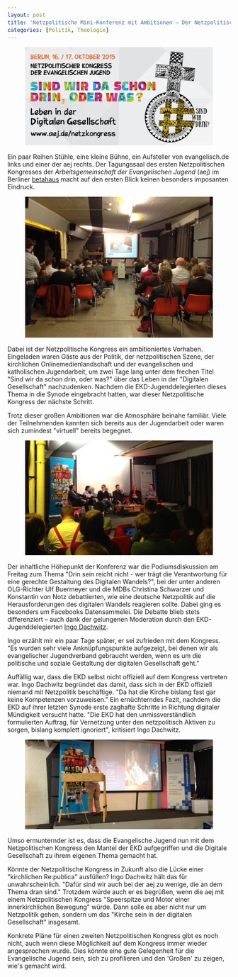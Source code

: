 ```yaml
---
layout: post
title: 'Netzpolitische Mini-Konferenz mit Ambitionen – Der Netzpolitische Kongress der aej'
categories: [Politik, Theologie]
---
```


<figure><img src='/images/Netzpolitischer Kongress 0.png' /><figcaption></figcaption></figure>

Ein paar Reihen Stühle, eine kleine Bühne, ein Aufsteller von evangelisch.de links und einer der aej rechts. Der Tagungssaal des ersten Netzpolitischen Kongresses der *Arbeitsgemeinschaft der Evangelischen Jugend* (aej) im Berliner [betahaus](http://www.betahaus.com/berlin/spaces/innospace/) macht auf den ersten Blick keinen besonders imposanten Eindruck.

<figure><img src='/images/Netzpolitischer Kongress 1.jpg' /><figcaption></figcaption></figure>

Dabei ist der Netzpolitische Kongress ein ambitioniertes Vorhaben. Eingeladen waren Gäste aus der Politik, der netzpolitischen Szene, der kirchlichen Onlinemedienlandschaft und der evangelischen und katholischen Jugendarbeit, um zwei Tage lang unter dem frechen Titel "Sind wir da schon drin, oder was?" über das Leben in der "Digitalen Gesellschaft" nachzudenken. Nachdem die EKD-Jugenddelegierten dieses Thema in die Synode eingebracht hatten, war dieser Netzpolitische Kongress der nächste Schritt.

Trotz dieser großen Ambitionen war die Atmosphäre beinahe familiär. Viele der Teilnehmenden kannten sich bereits aus der Jugendarbeit oder waren sich zumindest "virtuell" bereits begegnet. 

<figure><img src='/images/Netzpolitischer Kongress 3.jpg' /><figcaption></figcaption></figure>

Der inhaltliche Höhepunkt der Konferenz war die Podiumsdiskussion am Freitag zum Thema "Drin sein reicht nicht - wer trägt die Verantwortung für eine gerechte Gestaltung des Digitalen Wandels?", bei der unter anderen OLG-Richter Ulf Buermeyer und die MDBs Christina Schwarzer und Konstantin von Notz debattierten, wie eine deutsche Netzpolitik auf die Herausforderungen des digitalen Wandels reagieren sollte. Dabei ging es besonders um Facebooks Datensammelei. Die Debatte blieb stets differenziert – auch dank der gelungenen Moderation durch den EKD-Jugenddelegierten [Ingo Dachwitz](https://twitter.com/indiego3000).

Ingo erzählt mir ein paar Tage später, er sei zufrieden mit dem Kongress. "Es wurden sehr viele Anknüpfungspunkte aufgezeigt, bei denen wir als evangelischer Jugendverband gebraucht werden, wenn es um die politische und soziale Gestaltung der digitalen Gesellschaft geht."

Auffällig war, dass die EKD selbst nicht offiziell auf dem Kongress vertreten war. Ingo Dachwitz begründet das damit, dass sich in der EKD offiziell niemand mit Netzpolitik beschäftige. "Da hat die Kirche bislang fast gar keine Kompetenzen vorzuweisen." Ein ernüchterndes Fazit, nachdem die EKD auf ihrer letzten Synode erste zaghafte Schritte in Richtung digitaler Mündigkeit versucht hatte. "Die EKD hat den unmissverständlich formulierten Auftrag, für Vernetzung unter den netzpolitisch Aktiven zu sorgen, bislang komplett ignoriert", kritisiert Ingo Dachwitz. 

<figure><img src='/images/Netzpolitischer Kongress 2.jpg' /><figcaption></figcaption></figure>

Umso ermunternder ist es, dass die Evangelische Jugend nun mit dem Netzpolitischen Kongress den Mantel der EKD aufgegriffen  und die Digitale Gesellschaft zu ihrem eigenen Thema gemacht hat.

Könnte der Netzpolitische Kongress in Zukunft also die Lücke einer "kirchlichen Re:publica" ausfüllen? Ingo Dachwitz hält das für unwahrscheinlich. "Dafür sind wir auch bei der aej zu wenige, die an dem Thema dran sind." Trotzdem würde auch er es begrüßen, wenn die aej mit einem Netzpolitischen Kongress "Speerspitze und Motor einer innerkirchlichen Bewegung" würde. Dann solle es aber nicht nur um Netzpolitik gehen, sondern um das "Kirche sein in der digitalen Gesellschaft" insgesamt.

Konkrete Pläne für einen zweiten Netzpolitischen Kongress gibt es noch nicht, auch wenn diese Möglichkeit auf dem Kongress immer wieder angesprochen wurde. Dies könnte eine gute Gelegenheit für die Evangelische Jugend sein, sich zu profilieren und den 'Großen' zu zeigen, wie's gemacht wird.